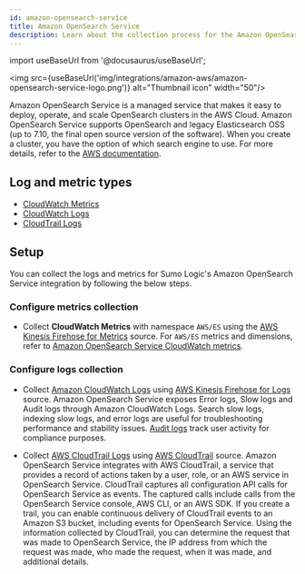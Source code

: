 ```yaml
---
id: amazon-opensearch-service
title: Amazon OpenSearch Service
description: Learn about the collection process for the Amazon OpenSearch Service.
---
```


import useBaseUrl from '@docusaurus/useBaseUrl';

<img src={useBaseUrl('img/integrations/amazon-aws/amazon-opensearch-service-logo.png')} alt="Thumbnail icon" width="50"/>

Amazon OpenSearch Service is a managed service that makes it easy to deploy, operate, and scale OpenSearch clusters in the AWS Cloud. Amazon OpenSearch Service supports OpenSearch and legacy Elasticsearch OSS (up to 7.10, the final open source version of the software). When you create a cluster, you have the option of which search engine to use. For more details, refer to the [AWS documentation](https://docs.aws.amazon.com/opensearch-service/latest/developerguide/what-is.html).

## Log and metric types
* [CloudWatch Metrics](https://docs.aws.amazon.com/opensearch-service/latest/developerguide/managedomains-cloudwatchmetrics.html)
* [CloudWatch Logs](https://docs.aws.amazon.com/opensearch-service/latest/developerguide/createdomain-configure-slow-logs.html)
* [CloudTrail Logs](https://docs.aws.amazon.com/opensearch-service/latest/developerguide/managedomains-cloudtrailauditing.html)

## Setup
You can collect the logs and metrics for Sumo Logic's Amazon OpenSearch Service integration by following the below steps.

### Configure metrics collection
* Collect **CloudWatch Metrics** with namespace `AWS/ES` using the [AWS Kinesis Firehose for Metrics](/docs/send-data/hosted-collectors/amazon-aws/aws-kinesis-firehose-metrics-source/) source. For `AWS/ES` metrics and dimensions, refer to [Amazon OpenSearch Service CloudWatch metrics](https://docs.aws.amazon.com/opensearch-service/latest/developerguide/managedomains-cloudwatchmetrics.html).

### Configure logs collection
* Collect [Amazon CloudWatch Logs](https://docs.aws.amazon.com/opensearch-service/latest/developerguide/createdomain-configure-slow-logs.html) using [AWS Kinesis Firehose for Logs](/docs/send-data/hosted-collectors/amazon-aws/aws-kinesis-firehose-logs-source/) source. Amazon OpenSearch Service exposes Error logs, Slow logs and Audit logs through Amazon CloudWatch Logs. Search slow logs, indexing slow logs, and error logs are useful for troubleshooting performance and stability issues. [Audit logs](https://docs.aws.amazon.com/opensearch-service/latest/developerguide/audit-logs.html) track user activity for compliance purposes.

* Collect [AWS CloudTrail Logs](https://docs.aws.amazon.com/opensearch-service/latest/developerguide/managedomains-cloudtrailauditing.html) using [AWS CloudTrail](/docs/send-data/hosted-collectors/amazon-aws/aws-cloudtrail-source/) source. Amazon OpenSearch Service integrates with AWS CloudTrail, a service that provides a record of actions taken by a user, role, or an AWS service in OpenSearch Service. CloudTrail captures all configuration API calls for OpenSearch Service as events. The captured calls include calls from the OpenSearch Service console, AWS CLI, or an AWS SDK. If you create a trail, you can enable continuous delivery of CloudTrail events to an Amazon S3 bucket, including events for OpenSearch Service. Using the information collected by CloudTrail, you can determine the request that was made to OpenSearch Service, the IP address from which the request was made, who made the request, when it was made, and additional details.